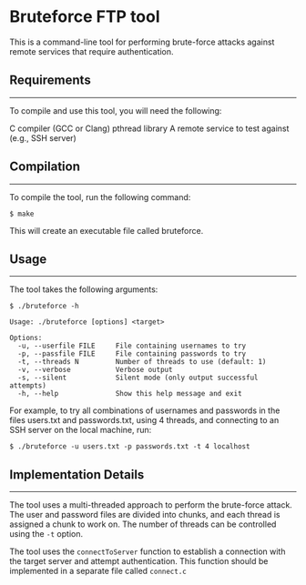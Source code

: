 # Bruteforce FTP tool

This is a command-line tool for performing brute-force attacks against remote services that require authentication.


## Requirements

***

To compile and use this tool, you will need the following:

C compiler (GCC or Clang)
pthread library
A remote service to test against (e.g., SSH server)

## Compilation

***

To compile the tool, run the following command:


```
$ make
```

This will create an executable file called bruteforce.

## Usage

***

The tool takes the following arguments:


```
$ ./bruteforce -h

Usage: ./bruteforce [options] <target>

Options:
  -u, --userfile FILE     File containing usernames to try
  -p, --passfile FILE     File containing passwords to try
  -t, --threads N         Number of threads to use (default: 1)
  -v, --verbose           Verbose output
  -s, --silent            Silent mode (only output successful attempts)
  -h, --help              Show this help message and exit

```

For example, to try all combinations of usernames and passwords in the files users.txt and passwords.txt, using 4 threads, and connecting to an SSH server on the local machine, run:

```
$ ./bruteforce -u users.txt -p passwords.txt -t 4 localhost
```

## Implementation Details

***

The tool uses a multi-threaded approach to perform the brute-force attack. The user and password files are divided into chunks, and each thread is assigned a chunk to work on. The number of threads can be controlled using the `-t` option.

The tool uses the `connectToServer` function to establish a connection with the target server and attempt authentication. This function should be implemented in a separate file called `connect.c`

